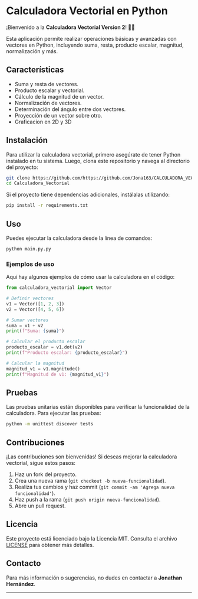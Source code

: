 

# Calculadora Vectorial en Python

¡Bienvenido a la **Calculadora Vectorial Version 2**! 📐🚀

Esta aplicación permite realizar operaciones básicas y avanzadas con vectores en Python, incluyendo suma, resta, producto escalar, magnitud, normalización y más.

## Características

- Suma y resta de vectores.
- Producto escalar y vectorial.
- Cálculo de la magnitud de un vector.
- Normalización de vectores.
- Determinación del ángulo entre dos vectores.
- Proyección de un vector sobre otro.
- Graficacion en 2D y 3D

## Instalación

Para utilizar la calculadora vectorial, primero asegúrate de tener Python instalado en tu sistema. Luego, clona este repositorio y navega al directorio del proyecto:

```bash
git clone https://github.com/https://github.com/Jona163/CALCULADORA_VECTORES_V2.git
cd Calculadora_Vectorial
```

Si el proyecto tiene dependencias adicionales, instálalas utilizando:

```bash
pip install -r requirements.txt
```

## Uso

Puedes ejecutar la calculadora desde la línea de comandos:

```bash
python main.py.py
```

### Ejemplos de uso

Aquí hay algunos ejemplos de cómo usar la calculadora en el código:

```python
from calculadora_vectorial import Vector

# Definir vectores
v1 = Vector([1, 2, 3])
v2 = Vector([4, 5, 6])

# Sumar vectores
suma = v1 + v2
print(f"Suma: {suma}")

# Calcular el producto escalar
producto_escalar = v1.dot(v2)
print(f"Producto escalar: {producto_escalar}")

# Calcular la magnitud
magnitud_v1 = v1.magnitude()
print(f"Magnitud de v1: {magnitud_v1}")
```

## Pruebas

Las pruebas unitarias están disponibles para verificar la funcionalidad de la calculadora. Para ejecutar las pruebas:

```bash
python -m unittest discover tests
```

## Contribuciones

¡Las contribuciones son bienvenidas! Si deseas mejorar la calculadora vectorial, sigue estos pasos:

1. Haz un fork del proyecto.
2. Crea una nueva rama (`git checkout -b nueva-funcionalidad`).
3. Realiza tus cambios y haz commit (`git commit -am 'Agrega nueva funcionalidad'`).
4. Haz push a la rama (`git push origin nueva-funcionalidad`).
5. Abre un pull request.

## Licencia

Este proyecto está licenciado bajo la Licencia MIT. Consulta el archivo [LICENSE](LICENSE) para obtener más detalles.

## Contacto

Para más información o sugerencias, no dudes en contactar a **Jonathan Hernández**.

---
